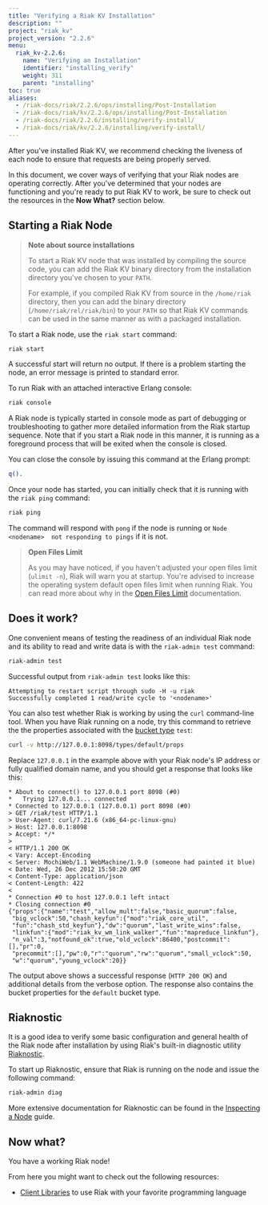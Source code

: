 ```yaml
---
title: "Verifying a Riak KV Installation"
description: ""
project: "riak_kv"
project_version: "2.2.6"
menu:
  riak_kv-2.2.6:
    name: "Verifying an Installation"
    identifier: "installing_verify"
    weight: 311
    parent: "installing"
toc: true
aliases:
  - /riak-docs/riak/2.2.6/ops/installing/Post-Installation
  - /riak-docs/riak/kv/2.2.6/ops/installing/Post-Installation
  - /riak-docs/riak/2.2.6/installing/verify-install/
  - /riak-docs/riak/kv/2.2.6/installing/verify-install/
---
```


[client libraries]: {{<baseurl>}}riak/kv/2.2.6/developing/client-libraries
[perf open files]: {{<baseurl>}}riak/kv/2.2.6/using/performance/open-files-limit
[cluster ops bucket types]: {{<baseurl>}}riak/kv/2.2.6/using/cluster-operations/bucket-types
[cluster ops inspect node]: {{<baseurl>}}riak/kv/2.2.6/using/cluster-operations/inspecting-node

After you've installed Riak KV, we recommend checking the liveness of
each node to ensure that requests are being properly served.

In this document, we cover ways of verifying that your Riak nodes are operating
correctly. After you've determined that your nodes are functioning and you're
ready to put Riak KV to work, be sure to check out the resources in the
**Now What?** section below.

## Starting a Riak Node

> **Note about source installations**
>
> To start a Riak KV node that was installed by compiling the source code, you
can add the Riak KV binary directory from the installation directory you've
chosen to your `PATH`.
>
> For example, if you compiled Riak KV from source in
the `/home/riak` directory, then you can add the binary directory
(`/home/riak/rel/riak/bin`) to your `PATH` so that Riak KV commands can be used in the same manner as with a packaged installation.

To start a Riak node, use the `riak start` command:

```bash
riak start
```

A successful start will return no output. If there is a problem starting the
node, an error message is printed to standard error.

To run Riak with an attached interactive Erlang console:

```bash
riak console
```

A Riak node is typically started in console mode as part of debugging or
troubleshooting to gather more detailed information from the Riak startup
sequence. Note that if you start a Riak node in this manner, it is running as
a foreground process that will be exited when the console is closed.

You can close the console by issuing this command at the Erlang prompt:

```erlang
q().
```

Once your node has started, you can initially check that it is running with
the `riak ping` command:

```bash
riak ping
```

The command will respond with `pong` if the node is running or `Node <nodename>  not responding to pings` if it is not.

> **Open Files Limit**
>
> As you may have noticed, if you haven't adjusted your open files limit (`ulimit -n`), Riak will warn you at startup. You're advised
to increase the operating system default open files limit when running Riak.
You can read more about why in the [Open Files Limit][perf open files] documentation.

## Does it work?

One convenient means of testing the readiness of an individual Riak node and
its ability to read and write data is with the `riak-admin test` command:

```bash
riak-admin test
```

Successful output from `riak-admin test` looks like this:

```text
Attempting to restart script through sudo -H -u riak
Successfully completed 1 read/write cycle to '<nodename>'
```

You can also test whether Riak is working by using the `curl` command-line
tool. When you have Riak running on a node, try this command to retrieve
the the properties associated with the [bucket type][cluster ops bucket types] `test`:

```bash
curl -v http://127.0.0.1:8098/types/default/props
```

Replace `127.0.0.1` in the example above with your Riak node's IP address or
fully qualified domain name, and you should get a response that looks like this:

```
* About to connect() to 127.0.0.1 port 8098 (#0)
*   Trying 127.0.0.1... connected
* Connected to 127.0.0.1 (127.0.0.1) port 8098 (#0)
> GET /riak/test HTTP/1.1
> User-Agent: curl/7.21.6 (x86_64-pc-linux-gnu)
> Host: 127.0.0.1:8098
> Accept: */*
>
< HTTP/1.1 200 OK
< Vary: Accept-Encoding
< Server: MochiWeb/1.1 WebMachine/1.9.0 (someone had painted it blue)
< Date: Wed, 26 Dec 2012 15:50:20 GMT
< Content-Type: application/json
< Content-Length: 422
<
* Connection #0 to host 127.0.0.1 left intact
* Closing connection #0
{"props":{"name":"test","allow_mult":false,"basic_quorum":false,
 "big_vclock":50,"chash_keyfun":{"mod":"riak_core_util",
 "fun":"chash_std_keyfun"},"dw":"quorum","last_write_wins":false,
 "linkfun":{"mod":"riak_kv_wm_link_walker","fun":"mapreduce_linkfun"},
 "n_val":3,"notfound_ok":true,"old_vclock":86400,"postcommit":[],"pr":0,
 "precommit":[],"pw":0,"r":"quorum","rw":"quorum","small_vclock":50,
 "w":"quorum","young_vclock":20}}
```

The output above shows a successful response (`HTTP 200 OK`) and additional
details from the verbose option. The response also contains the bucket
properties for the `default` bucket type.

## Riaknostic

It is a good idea to verify some basic configuration and general health
of the Riak node after installation by using Riak's built-in diagnostic
utility [Riaknostic](http://riaknostic.basho.com/).

To start up Riaknostic, ensure that Riak is running on the node and issue the following command:

```bash
riak-admin diag
```

More extensive documentation for Riaknostic can be found in the [Inspecting a Node][cluster ops inspect node] guide.

## Now what?

You have a working Riak node!

From here you might want to check out the following resources:

* [Client Libraries][client libraries] to use Riak with your favorite programming language
